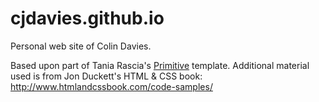 # cjdavies.github.io
Personal web site of Colin Davies.


Based upon part of Tania Rascia's [Primitive](https://taniarascia.github.io/primitive/) template.
Additional material used is from Jon Duckett's HTML & CSS book: http://www.htmlandcssbook.com/code-samples/
